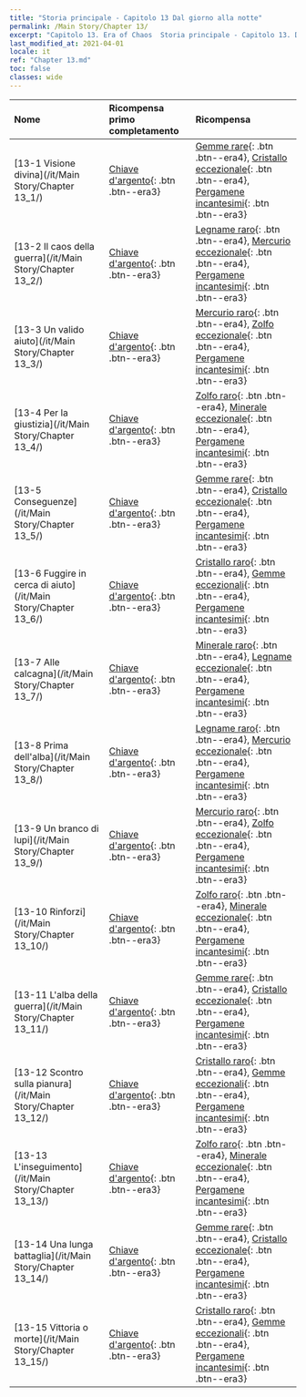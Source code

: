 ```yaml
---
title: "Storia principale - Capitolo 13 Dal giorno alla notte"
permalink: /Main Story/Chapter 13/
excerpt: "Capitolo 13. Era of Chaos  Storia principale - Capitolo 13. Dal giorno alla notte"
last_modified_at: 2021-04-01
locale: it
ref: "Chapter 13.md"
toc: false
classes: wide
---
```


  | Nome |  Ricompensa primo completamento | Ricompensa |
  |:------------|:------------|:------------| 
  | [13-1 Visione divina](/it/Main Story/Chapter 13_1/) | [Chiave d'argento](/it/Items/con_693/){: .btn .btn--era3} | [Gemme rare](/it/Items/mat_44/){: .btn .btn--era4}, [Cristallo eccezionale](/it/Items/mat_38/){: .btn .btn--era4}, [Pergamene incantesimi](/it/Items/con_694/){: .btn .btn--era3} |
  | [13-2 Il caos della guerra](/it/Main Story/Chapter 13_2/) | [Chiave d'argento](/it/Items/con_693/){: .btn .btn--era3} | [Legname raro](/it/Items/mat_41/){: .btn .btn--era4}, [Mercurio eccezionale](/it/Items/mat_35/){: .btn .btn--era4}, [Pergamene incantesimi](/it/Items/con_694/){: .btn .btn--era3} |
  | [13-3 Un valido aiuto](/it/Main Story/Chapter 13_3/) | [Chiave d'argento](/it/Items/con_693/){: .btn .btn--era3} | [Mercurio raro](/it/Items/mat_42/){: .btn .btn--era4}, [Zolfo eccezionale](/it/Items/mat_36/){: .btn .btn--era4}, [Pergamene incantesimi](/it/Items/con_694/){: .btn .btn--era3} |
  | [13-4 Per la giustizia](/it/Main Story/Chapter 13_4/) | [Chiave d'argento](/it/Items/con_693/){: .btn .btn--era3} | [Zolfo raro](/it/Items/mat_43/){: .btn .btn--era4}, [Minerale eccezionale](/it/Items/mat_33/){: .btn .btn--era4}, [Pergamene incantesimi](/it/Items/con_694/){: .btn .btn--era3} |
  | [13-5 Conseguenze](/it/Main Story/Chapter 13_5/) | [Chiave d'argento](/it/Items/con_693/){: .btn .btn--era3} | [Gemme rare](/it/Items/mat_44/){: .btn .btn--era4}, [Cristallo eccezionale](/it/Items/mat_38/){: .btn .btn--era4}, [Pergamene incantesimi](/it/Items/con_694/){: .btn .btn--era3} |
  | [13-6 Fuggire in cerca di aiuto](/it/Main Story/Chapter 13_6/) | [Chiave d'argento](/it/Items/con_693/){: .btn .btn--era3} | [Cristallo raro](/it/Items/mat_45/){: .btn .btn--era4}, [Gemme eccezionali](/it/Items/mat_37/){: .btn .btn--era4}, [Pergamene incantesimi](/it/Items/con_694/){: .btn .btn--era3} |
  | [13-7 Alle calcagna](/it/Main Story/Chapter 13_7/) | [Chiave d'argento](/it/Items/con_693/){: .btn .btn--era3} | [Minerale raro](/it/Items/mat_40/){: .btn .btn--era4}, [Legname eccezionale](/it/Items/mat_34/){: .btn .btn--era4}, [Pergamene incantesimi](/it/Items/con_694/){: .btn .btn--era3} |
  | [13-8 Prima dell'alba](/it/Main Story/Chapter 13_8/) | [Chiave d'argento](/it/Items/con_693/){: .btn .btn--era3} | [Legname raro](/it/Items/mat_41/){: .btn .btn--era4}, [Mercurio eccezionale](/it/Items/mat_35/){: .btn .btn--era4}, [Pergamene incantesimi](/it/Items/con_694/){: .btn .btn--era3} |
  | [13-9 Un branco di lupi](/it/Main Story/Chapter 13_9/) | [Chiave d'argento](/it/Items/con_693/){: .btn .btn--era3} | [Mercurio raro](/it/Items/mat_42/){: .btn .btn--era4}, [Zolfo eccezionale](/it/Items/mat_36/){: .btn .btn--era4}, [Pergamene incantesimi](/it/Items/con_694/){: .btn .btn--era3} |
  | [13-10 Rinforzi](/it/Main Story/Chapter 13_10/) | [Chiave d'argento](/it/Items/con_693/){: .btn .btn--era3} | [Zolfo raro](/it/Items/mat_43/){: .btn .btn--era4}, [Minerale eccezionale](/it/Items/mat_33/){: .btn .btn--era4}, [Pergamene incantesimi](/it/Items/con_694/){: .btn .btn--era3} |
  | [13-11 L'alba della guerra](/it/Main Story/Chapter 13_11/) | [Chiave d'argento](/it/Items/con_693/){: .btn .btn--era3} | [Gemme rare](/it/Items/mat_44/){: .btn .btn--era4}, [Cristallo eccezionale](/it/Items/mat_38/){: .btn .btn--era4}, [Pergamene incantesimi](/it/Items/con_694/){: .btn .btn--era3} |
  | [13-12 Scontro sulla pianura](/it/Main Story/Chapter 13_12/) | [Chiave d'argento](/it/Items/con_693/){: .btn .btn--era3} | [Cristallo raro](/it/Items/mat_45/){: .btn .btn--era4}, [Gemme eccezionali](/it/Items/mat_37/){: .btn .btn--era4}, [Pergamene incantesimi](/it/Items/con_694/){: .btn .btn--era3} |
  | [13-13 L'inseguimento](/it/Main Story/Chapter 13_13/) | [Chiave d'argento](/it/Items/con_693/){: .btn .btn--era3} | [Zolfo raro](/it/Items/mat_43/){: .btn .btn--era4}, [Minerale eccezionale](/it/Items/mat_33/){: .btn .btn--era4}, [Pergamene incantesimi](/it/Items/con_694/){: .btn .btn--era3} |
  | [13-14 Una lunga battaglia](/it/Main Story/Chapter 13_14/) | [Chiave d'argento](/it/Items/con_693/){: .btn .btn--era3} | [Gemme rare](/it/Items/mat_44/){: .btn .btn--era4}, [Cristallo eccezionale](/it/Items/mat_38/){: .btn .btn--era4}, [Pergamene incantesimi](/it/Items/con_694/){: .btn .btn--era3} |
  | [13-15 Vittoria o morte](/it/Main Story/Chapter 13_15/) | [Chiave d'argento](/it/Items/con_693/){: .btn .btn--era3} | [Cristallo raro](/it/Items/mat_45/){: .btn .btn--era4}, [Gemme eccezionali](/it/Items/mat_37/){: .btn .btn--era4}, [Pergamene incantesimi](/it/Items/con_694/){: .btn .btn--era3} |
